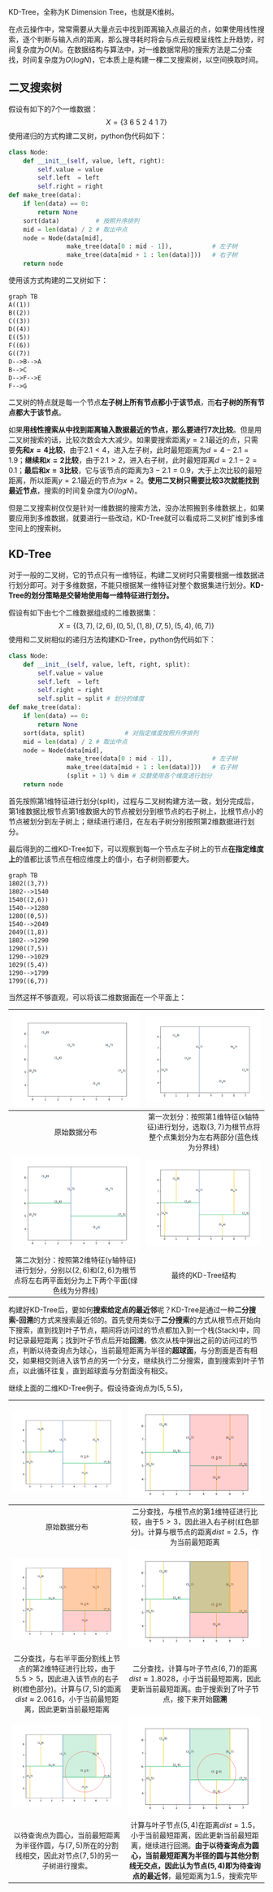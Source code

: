 KD-Tree，全称为K Dimension Tree，也就是K维树。

在点云操作中，常常需要从大量点云中找到距离输入点最近的点，如果使用线性搜索，逐个判断与输入点的距离，那么搜寻耗时将会与点云规模呈线性上升趋势，时间复杂度为$O(N)$。在数据结构与算法中，对一维数据常用的搜索方法是二分查找，时间复杂度为$O(logN)$，它本质上是构建一棵二叉搜索树，以空间换取时间。

## 二叉搜索树

假设有如下的7个一维数据：
$$
X=\{3\ 6\ 5\ 2\ 4\ 1\ 7\}
$$
使用递归的方式构建二叉树，python伪代码如下：

```python
class Node:
    def __init__(self, value, left, right):
        self.value = value
        self.left  = left
        self.right = right
def make_tree(data):
    if len(data) == 0:
        return None
    sort(data) 			# 按照升序排列
    mid = len(data) / 2 # 取出中点
    node = Node(data[mid], 
      			make_tree(data[0 : mid - 1]),  			# 左子树
                make_tree(data[mid + 1 : len(data)])) 	# 右子树
    return node
```

使用该方式构建的二叉树如下：

```mermaid
graph TB
A((1))
B((2))
C((3))
D((4))
E((5))
F((6))
G((7))
D-->B-->A
B-->C
D-->F-->E
F-->G
```

二叉树的特点就是每一个节点**左子树上所有节点都小于该节点**，而**右子树的所有节点都大于该节点**。

如果**用线性搜索从中找到距离输入数据最近的节点，那么要进行7次比较**。但是用二叉树搜索的话，比较次数会大大减少。如果要搜索距离$y=2.1$最近的点，只需要**先和$x=4$比较**，由于$2.1<4$，进入左子树，此时最短距离为$d=4-2.1=1.9$；**继续和$x=2$比较**，由于$2.1>2$，进入右子树，此时最短距离$d=2.1-2=0.1$；**最后和$x=3$比较**，它与该节点的距离为$3-2.1=0.9$，大于上次比较的最短距离，所以距离$y=2.1$最近的节点为$x=2$。**使用二叉树只需要比较3次就能找到最近节点**，搜索的时间复杂度为$O(logN)$。

但是二叉搜索树仅仅是针对一维数据的搜索方法，没办法照搬到多维数据上，如果要应用到多维数据，就要进行一些改动，KD-Tree就可以看成将二叉树扩维到多维空间上的搜索树。

## KD-Tree

对于一般的二叉树，它的节点只有一维特征，构建二叉树时只需要根据一维数据进行划分即可。对于多维数据，不能只根据某一维特征对整个数据集进行划分。**KD-Tree的划分策略是交替地使用每一维特征进行划分。**

假设有如下由七个二维数据组成的二维数据集：
$$
X=\{(3,7),(2,6),(0,5),(1,8),(7,5),(5,4),(6,7)\}
$$
使用和二叉树相似的递归方法构建KD-Tree，python伪代码如下：

```python
class Node:
    def __init__(self, value, left, right, split):
        self.value = value
        self.left  = left
        self.right = right
        self.split = split # 划分的维度
def make_tree(data):
    if len(data) == 0:
        return None
    sort(data, split) 			# 对指定维度按照升序排列
    mid = len(data) / 2 # 取出中点
    node = Node(data[mid], 
      			make_tree(data[0 : mid - 1]),  			# 左子树
                make_tree(data[mid + 1 : len(data)])) 	# 右子树
    			(split + 1) % dim # 交替使用各个维度进行划分
    return node
```

首先按照第1维特征进行划分(split)，过程与二叉树构建方法一致，划分完成后，第1维数据比根节点第1维数据大的节点被划分到根节点的右子树上，比根节点小的节点被划分到左子树上；继续进行递归，在左右子树分别按照第2维数据进行划分。

最后得到的二维KD-Tree如下，可以观察到每一个节点左子树上的节点**在指定维度上**的值都比该节点在相应维度上的值小，右子树则都要大。

```mermaid
graph TB
1802((3,7))
1802-->1540
1540((2,6))
1540-->1280
1280((0,5))
1540-->2049
2049((1,8))
1802-->1290
1290((7,5))
1290-->1029
1029((5,4))
1290-->1799
1799((6,7))
```

当然这样不够直观，可以将该二维数据画在一个平面上：

| ![image-20220402221619063](img/KD-Tree详解/image-20220402221619063.png) | ![image-20220402222131655](img/KD-Tree详解/image-20220402222131655.png) |
| :----------------------------------------------------------: | :----------------------------------------------------------: |
|                         原始数据分布                         | 第一次划分：按照第1维特征(x轴特征)进行划分，选取$(3,7)$为根节点将整个点集划分为左右两部分(蓝色线为分界线) |
| ![image-20220402222115028](img/KD-Tree详解/image-20220402222115028.png) | ![image-20220402222023857](img/KD-Tree详解/image-20220402222023857.png) |
| 第二次划分：按照第2维特征(y轴特征)进行划分，分别以$(2,6)$和$(2,6)$为根节点将左右两平面划分为上下两个平面(绿色线为分界线) |                      最终的KD-Tree结构                       |

构建好KD-Tree后，要如何**搜索给定点的最近邻**呢？KD-Tree是通过一种**二分搜索-回溯**的方式来搜索最近邻的。首先使用类似于**二分搜索**的方式从根节点开始向下搜索，直到找到叶子节点，期间将访问过的节点都加入到一个栈(Stack)中，同时记录最短距离；找到叶子节点后开始**回溯**，依次从栈中弹出之前的访问过的节点，判断以待查询点为球心，当前最短距离为半径的**超球面**，与分割面是否有相交，如果相交则进入该节点的另一个分支，继续执行二分搜索，直到搜索到叶子节点，以此循环往复，直到超球面与分割面没有相交。

继续上面的二维KD-Tree例子。假设待查询点为$(5,5.5)$，

| ![image-20220402222428923](img/KD-Tree详解/image-20220402222428923.png) | ![image-20220402222627361](img/KD-Tree详解/image-20220402222627361.png) |
| :----------------------------------------------------------: | :----------------------------------------------------------: |
|                         原始数据分布                         | 二分查找，与根节点的第1维特征进行比较，由于$5>3$，因此进入右子树(红色部分)。计算与根节点的距离$dist=2.5$，作为当前最短距离 |
| ![image-20220402222954236](img/KD-Tree详解/image-20220402222954236.png) | ![image-20220402223229132](img/KD-Tree详解/image-20220402223229132.png) |
| 二分查找，与右半平面分割线上节点的第2维特征进行比较，由于$5.5>5$，因此进入该节点的右子树(橙色部分)。计算与$(7,5)$的距离$dist≈2.0616$，小于当前最短距离，因此更新当前最短距离 | 二分查找，计算与叶子节点$(6,7)$的距离$dist≈1.8028$，小于当前最短距离，因此更新当前最短距离。由于搜索到了叶子节点，接下来开始**回溯** |
| ![image-20220402224323139](img/KD-Tree详解/image-20220402224323139.png) | ![image-20220402224634837](img/KD-Tree详解/image-20220402224634837.png) |
| 以待查询点为圆心，当前最短距离为半径作圆，与$(7,5)$所在的分割线相交，因此对节点$(7,5)$的另一子树进行搜索。 | 计算与叶子节点$(5,4)$在距离$dist=1.5$，小于当前最短距离，因此更新当前最短距离，继续进行回溯。**由于以待查询点为圆心，当前最短距离为半径的圆与其他分割线无交点，因此认为节点$(5,4)$即为待查询点的最近邻**，最短距离为$1.5$，搜索完毕 |

